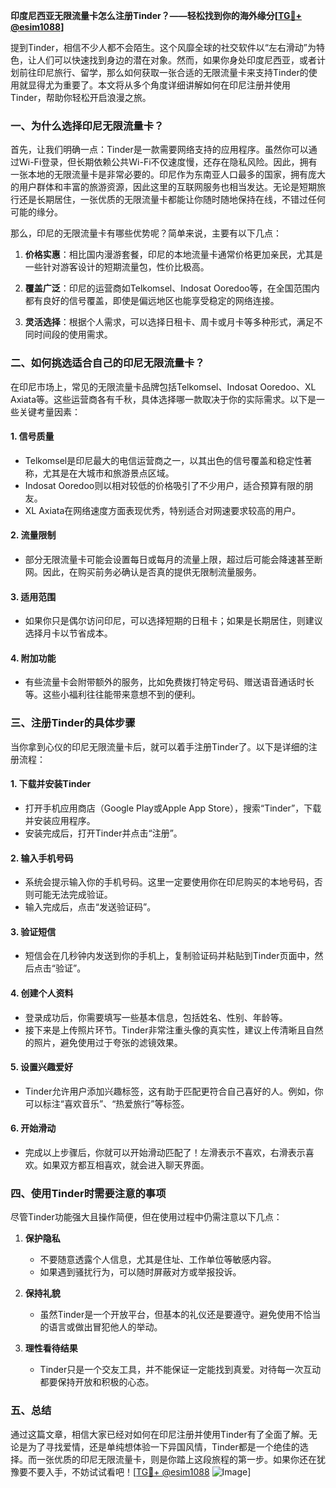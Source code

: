 **印度尼西亚无限流量卡怎么注册Tinder？——轻松找到你的海外缘分[[TG💪+ @esim1088](https://t.me/s/esim1088)]**

提到Tinder，相信不少人都不会陌生。这个风靡全球的社交软件以“左右滑动”为特色，让人们可以快速找到身边的潜在对象。然而，如果你身处印度尼西亚，或者计划前往印尼旅行、留学，那么如何获取一张合适的无限流量卡来支持Tinder的使用就显得尤为重要了。本文将从多个角度详细讲解如何在印尼注册并使用Tinder，帮助你轻松开启浪漫之旅。

### 一、为什么选择印尼无限流量卡？

首先，让我们明确一点：Tinder是一款需要网络支持的应用程序。虽然你可以通过Wi-Fi登录，但长期依赖公共Wi-Fi不仅速度慢，还存在隐私风险。因此，拥有一张本地的无限流量卡是非常必要的。印尼作为东南亚人口最多的国家，拥有庞大的用户群体和丰富的旅游资源，因此这里的互联网服务也相当发达。无论是短期旅行还是长期居住，一张优质的无限流量卡都能让你随时随地保持在线，不错过任何可能的缘分。

那么，印尼的无限流量卡有哪些优势呢？简单来说，主要有以下几点：

1. **价格实惠**：相比国内漫游套餐，印尼的本地流量卡通常价格更加亲民，尤其是一些针对游客设计的短期流量包，性价比极高。
   
2. **覆盖广泛**：印尼的运营商如Telkomsel、Indosat Ooredoo等，在全国范围内都有良好的信号覆盖，即使是偏远地区也能享受稳定的网络连接。
   
3. **灵活选择**：根据个人需求，可以选择日租卡、周卡或月卡等多种形式，满足不同时间段的使用需求。

### 二、如何挑选适合自己的印尼无限流量卡？

在印尼市场上，常见的无限流量卡品牌包括Telkomsel、Indosat Ooredoo、XL Axiata等。这些运营商各有千秋，具体选择哪一款取决于你的实际需求。以下是一些关键考量因素：

#### 1. **信号质量**
   - Telkomsel是印尼最大的电信运营商之一，以其出色的信号覆盖和稳定性著称，尤其是在大城市和旅游景点区域。
   - Indosat Ooredoo则以相对较低的价格吸引了不少用户，适合预算有限的朋友。
   - XL Axiata在网络速度方面表现优秀，特别适合对网速要求较高的用户。

#### 2. **流量限制**
   - 部分无限流量卡可能会设置每日或每月的流量上限，超过后可能会降速甚至断网。因此，在购买前务必确认是否真的提供无限制流量服务。

#### 3. **适用范围**
   - 如果你只是偶尔访问印尼，可以选择短期的日租卡；如果是长期居住，则建议选择月卡以节省成本。

#### 4. **附加功能**
   - 有些流量卡会附带额外的服务，比如免费拨打特定号码、赠送语音通话时长等。这些小福利往往能带来意想不到的便利。

### 三、注册Tinder的具体步骤

当你拿到心仪的印尼无限流量卡后，就可以着手注册Tinder了。以下是详细的注册流程：

#### 1. 下载并安装Tinder
   - 打开手机应用商店（Google Play或Apple App Store），搜索“Tinder”，下载并安装应用程序。
   - 安装完成后，打开Tinder并点击“注册”。

#### 2. 输入手机号码
   - 系统会提示输入你的手机号码。这里一定要使用你在印尼购买的本地号码，否则可能无法完成验证。
   - 输入完成后，点击“发送验证码”。

#### 3. 验证短信
   - 短信会在几秒钟内发送到你的手机上，复制验证码并粘贴到Tinder页面中，然后点击“验证”。

#### 4. 创建个人资料
   - 登录成功后，你需要填写一些基本信息，包括姓名、性别、年龄等。
   - 接下来是上传照片环节。Tinder非常注重头像的真实性，建议上传清晰且自然的照片，避免使用过于夸张的滤镜效果。

#### 5. 设置兴趣爱好
   - Tinder允许用户添加兴趣标签，这有助于匹配更符合自己喜好的人。例如，你可以标注“喜欢音乐”、“热爱旅行”等标签。

#### 6. 开始滑动
   - 完成以上步骤后，你就可以开始滑动匹配了！左滑表示不喜欢，右滑表示喜欢。如果双方都互相喜欢，就会进入聊天界面。

### 四、使用Tinder时需要注意的事项

尽管Tinder功能强大且操作简便，但在使用过程中仍需注意以下几点：

1. **保护隐私**
   - 不要随意透露个人信息，尤其是住址、工作单位等敏感内容。
   - 如果遇到骚扰行为，可以随时屏蔽对方或举报投诉。

2. **保持礼貌**
   - 虽然Tinder是一个开放平台，但基本的礼仪还是要遵守。避免使用不恰当的语言或做出冒犯他人的举动。

3. **理性看待结果**
   - Tinder只是一个交友工具，并不能保证一定能找到真爱。对待每一次互动都要保持开放和积极的心态。

### 五、总结

通过这篇文章，相信大家已经对如何在印尼注册并使用Tinder有了全面了解。无论是为了寻找爱情，还是单纯想体验一下异国风情，Tinder都是一个绝佳的选择。而一张优质的印尼无限流量卡，则是你踏上这段旅程的第一步。如果你还在犹豫要不要入手，不妨试试看吧！[[TG💪+ @esim1088](https://t.me/s/esim1088) ![Image](https://i.postimg.cc/4NQfJmqS/Snipaste-2025-05-13-00-14-12.png)]